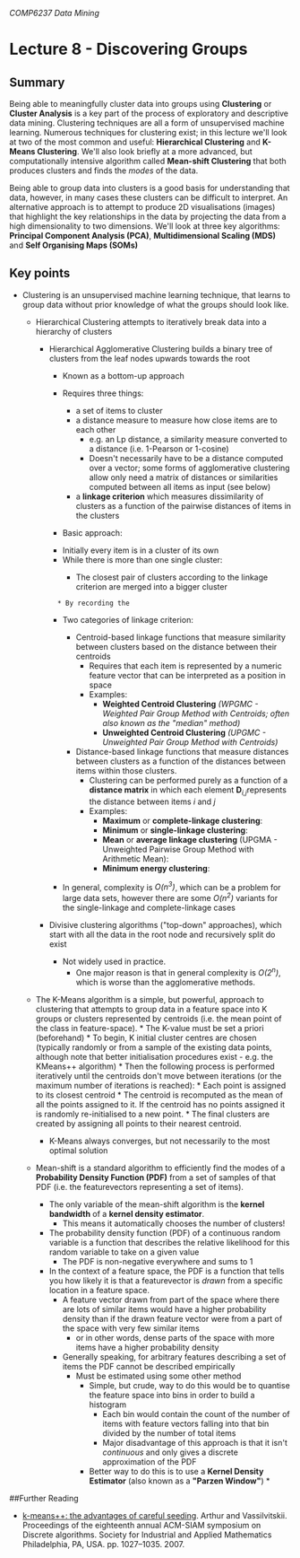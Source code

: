 *COMP6237 Data Mining*

# Lecture 8 - Discovering Groups

## Summary
Being able to meaningfully cluster data into groups using **Clustering** or **Cluster Analysis** is a key part of the process of exploratory and descriptive data mining. Clustering techniques are all a form of unsupervised machine learning. Numerous techniques for clustering exist; in this lecture we'll look at two of the most common and useful: __Hierarchical Clustering__ and __K-Means Clustering__. We'll also look briefly at a more advanced, but computationally intensive algorithm called __Mean-shift Clustering__ that both produces clusters and finds the _modes_ of the data. 

Being able to group data into clusters is a good basis for understanding that data, however, in many cases these clusters can be difficult to interpret. An alternative approach is to attempt to produce 2D visualisations (images) that highlight the key relationships in the data by projecting the data from a high dimensionality to two dimensions. We'll look at three key algorithms: **Principal Component Analysis (PCA)**, **Multidimensional Scaling (MDS)** and **Self Organising Maps (SOMs)**

## Key points
* Clustering is an unsupervised machine learning technique, that learns to group data without prior knowledge of what the groups should look like. 
	* Hierarchical Clustering attempts to iteratively break data into a hierarchy of clusters
		* Hierarchical Agglomerative Clustering builds a binary tree of clusters from the leaf nodes upwards towards the root
			* Known as a bottom-up approach

			* Requires three things:
				* a set of items to cluster
				* a distance measure to measure how close items are to each other
					* e.g. an Lp distance, a similarity measure converted to a distance (i.e. 1-Pearson or 1-cosine)
					* Doesn't necessarily have to be a distance computed over a vector; some forms of agglomerative clustering allow only need a matrix of distances or similarities computed between all items as input (see below)
				* a **linkage criterion** which measures dissimilarity of clusters as a function of the pairwise distances of items in the clusters

			* Basic approach:
			<div class="highlight highlight-source-shell">
				<ul>
					<li>Initially every item is in a cluster of its own</li>
					<li>While there is more than one single cluster:</li>
					<ul><li>The closest pair of clusters according to the linkage criterion are merged into a bigger cluster</li></ul>
				</ul>
			</div>
			
				* By recording the 
			* Two categories of linkage criterion: 
				* Centroid-based linkage functions that measure similarity between clusters based on the distance between their centroids
					- Requires that each item is represented by a numeric feature vector that can be interpreted as a position in space
					- Examples:
						+ __Weighted Centroid Clustering__ _(WPGMC - Weighted Pair Group Method with Centroids; often also known as the "median" method)_
						+ __Unweighted Centroid Clustering__ _(UPGMC - Unweighted Pair Group Method with Centroids)_
				* Distance-based linkage functions that measure distances between clusters as a function of the distances between items within those clusters.
					- Clustering can be performed purely as a function of a __distance matrix__ in which each element __D__<sub>_i,j_</sub>represents the distance between items _i_ and _j_
					- Examples:
						+ __Maximum__ or __complete-linkage clustering__:
						+ __Minimum__ or __single-linkage clustering__:
						+ __Mean__ or __average linkage clustering__ (UPGMA - Unweighted Pairwise Group Method with Arithmetic Mean):
						+ __Minimum energy clustering__:

			* In general, complexity is *O(n<sup>3</sup>)*, which can be a problem for large data sets, however there are some *O(n<sup>2</sup>)* variants for the single-linkage and complete-linkage cases
		* Divisive clustering algorithms ("top-down" approaches), which start with all the data in the root node and recursively split do exist
			* Not widely used in practice.
				* One major reason is that in general complexity is *O(2<sup>n</sup>)*, which is worse than the agglomerative methods.

	* The K-Means algorithm is a simple, but powerful, approach to clustering that attempts to group data in a feature space into K groups or clusters represented by centroids (i.e. the mean point of the class in feature-space). 
			* The K-value must be set a priori (beforehand)
			* To begin, K initial cluster centres are chosen (typically randomly or from a sample of the existing data points, although note that better initialisation procedures exist - e.g. the KMeans++ algorithm)
			* Then the following process is performed iteratively until the centroids don't move between iterations (or the maximum number of iterations is reached):
				* Each point is assigned to its closest centroid
				* The centroid is recomputed as the mean of all the points assigned to it. If the centroid has no points assigned it is randomly re-initialised to a new point.
			* The final clusters are created by assigning all points to their nearest centroid.
		* K-Means always converges, but not necessarily to the most optimal solution

	* Mean-shift is a standard algorithm to efficiently find the modes of a __Probability Density Function (PDF)__ from a set of samples of that PDF (i.e. the featurevectors representing a set of items).
		* The only variable of the mean-shift algorithm is the __kernel bandwidth__ of a __kernel density estimator__.
			- This means it automatically chooses the number of clusters!
		* The probability density function (PDF) of a continuous random variable is a function that describes the relative likelihood for this random variable to take on a given value
			- The PDF is non-negative everywhere and sums to 1
		* In the context of a feature space, the PDF is a function that tells you how likely it is that a featurevector is _drawn_ from a specific location in a feature space.
			- A feature vector drawn from part of the space where there are lots of similar items would have a higher probability density than if the drawn feature vector were from a part of the space with very few similar items
				- or in other words, dense parts of the space with more items have a higher probability density
			* Generally speaking, for arbitrary features describing a set of items the PDF cannot be described empirically
				- Must be estimated using some other method
					+ Simple, but crude, way to do this would be to quantise the feature space into bins in order to build a histogram
						* Each bin would contain the count of the number of items with feature vectors falling into that bin divided by the number of total items
						* Major disadvantage of this approach is that it isn't *continuous* and only gives a discrete approximation of the PDF
					+ Better way to do this is to use a __Kernel Density Estimator__ (also known as a __"Parzen Window"__)
						* 


##Further Reading

* [k-means++: the advantages of careful seeding](http://ilpubs.stanford.edu:8090/778/1/2006-13.pdf). Arthur and Vassilvitskii. Proceedings of the eighteenth annual ACM-SIAM symposium on Discrete algorithms. Society for Industrial and Applied Mathematics Philadelphia, PA, USA. pp. 1027–1035. 2007.

